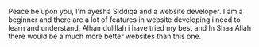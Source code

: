 Peace be upon you,
I'm ayesha Siddiqa and a website developer. I am a beginner and there are a lot of features in website developing i need to learn and understand, Alhamdulillah i have tried my best and In Shaa Allah there would be a much more better websites than this one.
